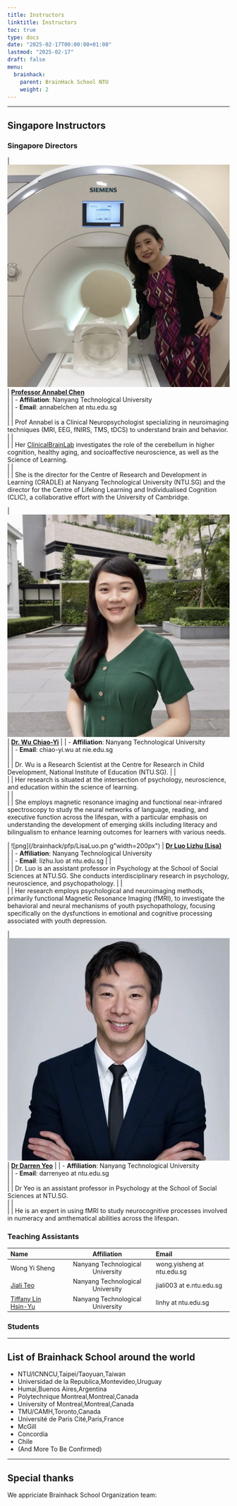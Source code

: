 ```yaml
---
title: Instructors
linktitle: Instructors
toc: true
type: docs
date: "2025-02-17T00:00:00+01:00"
lastmod: "2025-02-17"
draft: false
menu:
  brainhack:
    parent: BrainHack School NTU
    weight: 2
---
```

 

---
## Singapore Instructors

### Singapore Directors

| ![jpg](/brainhack/pfp/AChen.jpg "width=200px")       | **[Professor Annabel Chen](https://www.clinicalbrain.org/author/annabel-chen/)**  
|                                                      | - **Affiliation**: Nanyang Technological University  
|                                                      | - **Email**: annabelchen at ntu.edu.sg  
|                                                      |   
|                                                      | Prof Annabel is a Clinical Neuropsychologist specializing in neuroimaging techniques (MRI, EEG, fNIRS, TMS, tDCS) to understand brain and behavior.  
|                                                      |   
|                                                      | Her [ClinicalBrainLab](www.clinicalbrain.org) investigates the role of the cerebellum in higher cognition, healthy aging, and socioaffective neuroscience, as well as the Science of Learning.  
|                                                      |   
|                                                      | She is the director for the Centre of Research and Development in Learning (CRADLE) at Nanyang Technological University (NTU.SG) and the director for the Centre of Lifelong Learning and Individualised Cognition (CLIC), a collaborative effort with the University of Cambridge. 


| ![jpg](/brainhack/pfp/WuChiao-Yi.jpg "width=200px")  | **[Dr. Wu Chiao-Yi](https://www.clinicalbrain.org/author/chiao-yi-wu/)**
|                                                      | - **Affiliation**: Nanyang Technological University  
|                                                      | - **Email**: chiao-yi.wu at nie.edu.sg  
|                                                      |   
|                                                      | Dr. Wu is a Research Scientist at the Centre for Research in Child Development, National Institute of Education (NTU.SG). 
|                                                      |   
|                                                      | Her research is situated at the intersection of psychology, neuroscience, and education within the science of learning.   
|                                                      |   
|                                                      | She employs magnetic resonance imaging and functional near-infrared spectroscopy to study the neural networks of language, reading, and executive function across the lifespan, with a particular emphasis on understanding the development of emerging skills including literacy and bilingualism to enhance learning outcomes for learners with various needs.


| ![png](/brainhack/pfp/LisaLuo.pn g"width=200px")     | **[Dr Luo Lizhu (Lisa)](https://dr.ntu.edu.sg/cris/rp/rp02340)**  
|                                                      | - **Affiliation**: Nanyang Technological University  
|                                                      | - **Email**: lizhu.luo at ntu.edu.sg
|                                                      |   
|                                                      | Dr. Luo  is an assistant professor in Psychology at the School of Social Sciences at NTU.SG. She conducts interdisciplinary research in psychology, neuroscience, and psychopathology. 
|                                                      |   
|                                                      | Her research employs psychological and neuroimaging methods, primarily functional Magnetic Resonance Imaging (fMRI), to investigate the behavioral and neural mechanisms of youth psychopathology, focusing specifically on the dysfunctions in emotional and cognitive processing associated with youth depression.


| ![jpg](/brainhack/pfp/DarrenYeo.jpg "width=200px")   | **[Dr Darren Yeo](https://dr.ntu.edu.sg/cris/rp/rp01327)**
|                                                      | - **Affiliation**: Nanyang Technological University  
|                                                      | - **Email**: darrenyeo at ntu.edu.sg  
|                                                      |   
|                                                      | Dr Yeo is an assistant professor in Psychology at the School of Social Sciences at NTU.SG.  
|                                                      |   
|                                                      | He is an expert in using fMRI to study neurocognitive processes involved in numeracy and amthematical abilities across the lifespan.  


### Teaching Assistants

| Name            | Affiliation                 | Email                     |
|:----------------|:---------------------------:|:--------------------------|
| Wong Yi Sheng  | Nanyang Technological University | wong.yisheng at ntu.edu.sg |
| [Jiali Teo](https://www.clinicalbrain.org/author/teo-jia-li/) | Nanyang Technological University | jiali003 at e.ntu.edu.sg  |
| [Tiffany Lin Hsin-Yu](https://www.clinicalbrain.org/author/lin-hsin-yu/) | Nanyang Technological University | linhy at ntu.edu.sg   |


### Students

---

## List of Brainhack School around the world
- NTU/ICNNCU,Taipei/Taoyuan,Taiwan
- Universidad de la Republica,Montevideo,Uruguay
- Humai,Buenos Aires,Argentina
- Polytechnique Montreal,Montreal,Canada
- University of Montreal,Montreal,Canada
- TMU/CAMH,Toronto,Canada
- Université de Paris Cité,Paris,France
- McGill
- Concordia
- Chile
- (And More To Be Confirmed)

---

## Special thanks
We appriciate Brainhack School Organization team:
